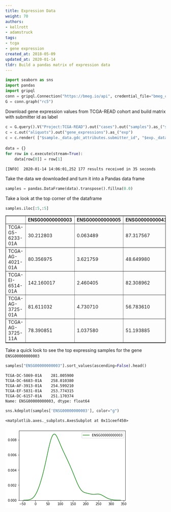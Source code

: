 ```yaml
---
title: Expression Data
weight: 70
authors:
- kellrott
- adamstruck
tags:
- tcga
- gene expression
created_at: 2018-05-09
updated_at: 2020-01-14
tldr: Build a pandas matrix of expression data
---
```


```python
import seaborn as sns
import pandas
import gripql
conn = gripql.Connection("https://bmeg.io/api", credential_file="bmeg_credentials.json")
G = conn.graph("rc5")
```

Download gene expression values from TCGA-READ cohort and build matrix with submitter id as label


```python
c = G.query().V("Project:TCGA-READ").out("cases").out("samples").as_("sample")
c = c.out("aliquots").out("gene_expressions").as_("exp")
c = c.render( ["$sample._data.gdc_attributes.submitter_id", "$exp._data.values"])

data = {}
for row in c.execute(stream=True):
    data[row[0]] = row[1]
```

    [INFO]	2020-01-14 14:06:01,252	177 results received in 35 seconds


Take the data we downloaded and turn it into a Pandas data frame


```python
samples = pandas.DataFrame(data).transpose().fillna(0.0)
```

Take a look at the top corner of the dataframe


```python
samples.iloc[:5,:5]
```




<div>
<style scoped>
    .dataframe tbody tr th:only-of-type {
        vertical-align: middle;
    }

    .dataframe tbody tr th {
        vertical-align: top;
    }

    .dataframe thead th {
        text-align: right;
    }
</style>
<table border="1" class="dataframe">
  <thead>
    <tr style="text-align: right;">
      <th></th>
      <th>ENSG00000000003</th>
      <th>ENSG00000000005</th>
      <th>ENSG00000000419</th>
      <th>ENSG00000000457</th>
      <th>ENSG00000000460</th>
    </tr>
  </thead>
  <tbody>
    <tr>
      <td>TCGA-G5-6233-01A</td>
      <td>30.212803</td>
      <td>0.063489</td>
      <td>87.317567</td>
      <td>6.237288</td>
      <td>5.518520</td>
    </tr>
    <tr>
      <td>TCGA-AG-4021-01A</td>
      <td>80.356975</td>
      <td>3.621759</td>
      <td>48.649980</td>
      <td>8.770929</td>
      <td>8.975365</td>
    </tr>
    <tr>
      <td>TCGA-EI-6514-01A</td>
      <td>142.160017</td>
      <td>2.460405</td>
      <td>82.308962</td>
      <td>4.144567</td>
      <td>3.251904</td>
    </tr>
    <tr>
      <td>TCGA-AG-3725-01A</td>
      <td>81.611032</td>
      <td>4.730710</td>
      <td>56.783610</td>
      <td>4.896992</td>
      <td>4.208633</td>
    </tr>
    <tr>
      <td>TCGA-AG-3725-11A</td>
      <td>78.390851</td>
      <td>1.037580</td>
      <td>51.193885</td>
      <td>6.455982</td>
      <td>2.212233</td>
    </tr>
  </tbody>
</table>
</div>



Take a quick look to see the top expressing samples for the gene `ENSG00000000003`


```python
samples["ENSG00000000003"].sort_values(ascending=False).head()
```




    TCGA-DC-5869-01A    281.005900
    TCGA-DC-6683-01A    258.010380
    TCGA-AF-3913-01A    254.599210
    TCGA-EF-5831-01A    253.774315
    TCGA-DC-6157-01A    251.170374
    Name: ENSG00000000003, dtype: float64




```python
sns.kdeplot(samples['ENSG00000000003'], color="g")
```




    <matplotlib.axes._subplots.AxesSubplot at 0x11ceef450>




![png](Expression_files/Expression_10_1.png)



```python

```
